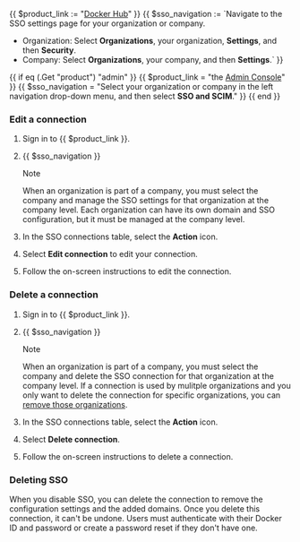 {{ $product_link := "[Docker Hub](https://hub.docker.com)" }}
{{ $sso_navigation := `Navigate to the SSO settings page for your organization or company.
   - Organization: Select **Organizations**, your organization, **Settings**, and then **Security**.
   - Company: Select **Organizations**, your company, and then **Settings**.` }}

{{ if eq (.Get "product") "admin" }}
  {{ $product_link = "the [Admin Console](https://admin.docker.com)" }}
  {{ $sso_navigation = "Select your organization or company in the left navigation drop-down menu, and then select **SSO and SCIM**." }}
{{ end }}

### Edit a connection

1. Sign in to {{ $product_link }}.
2. {{ $sso_navigation }}

   > [!NOTE]
   >
   > When an organization is part of a company, you must select the company and
   > manage the SSO settings for that organization at the company level. Each
   > organization can have its own domain and SSO configuration, but it must be
   > managed at the company level.

3. In the SSO connections table, select the **Action** icon.
4. Select **Edit connection** to edit your connection.
5. Follow the on-screen instructions to edit the connection.

### Delete a connection

1. Sign in to {{ $product_link }}.
2. {{ $sso_navigation }}

   > [!NOTE]
   >
   > When an organization is part of a company, you must select the company and
   > delete the SSO connection for that organization at the company level. If a
   > connection is used by mulitple organizations and you only want to delete
   > the connection for specific organizations, you can [remove those
   > organizations](/security/for-admins/single-sign-on/manage/#remove-an-organization).

3. In the SSO connections table, select the **Action** icon.
4. Select **Delete connection**.
5. Follow the on-screen instructions to delete a connection.

### Deleting SSO

When you disable SSO, you can delete the connection to remove the configuration settings and the added domains. Once you delete this connection, it can't be undone. Users must authenticate with their Docker ID and password or create a password reset if they don't have one.